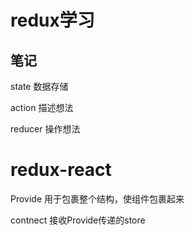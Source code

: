 <!--
 * @Date: 2023-05-24 21:25:56
 * @LastEditors: “MaxMap” 975106543@qq.com
 * @LastEditTime: 2023-05-24 23:56:54
 * @FilePath: \redux-demo\README.md
-->
# redux学习

## 笔记

state 数据存储

action 描述想法

reducer 操作想法


# redux-react

Provide 用于包裹整个结构，使组件包裹起来

contnect 接收Provide传递的store
